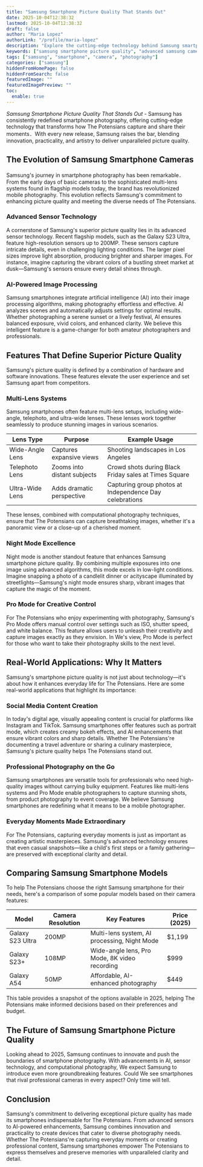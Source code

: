 ```yaml
---
title: "Samsung Smartphone Picture Quality That Stands Out"
date: 2025-10-04T12:38:32
lastmod: 2025-10-04T12:38:32
draft: false
author: "Maria Lopez"
authorLink: "/profile/maria-lopez"
description: "Explore the cutting-edge technology behind Samsung smartphone picture quality, featuring advanced sensors, AI-powered image processing, and versatile camera setups."
keywords: ["samsung smartphone picture quality", "advanced samsung camera features", "samsung photography tips"]
tags: ["samsung", "smartphone", "camera", "photography"]
categories: ["samsung"]
hiddenFromHomePage: false
hiddenFromSearch: false
featuredImage: ""
featuredImagePreview: ""
toc:
  enable: true
---
```



*Samsung Smartphone Picture Quality That Stands Out* - Samsung has consistently redefined smartphone photography, offering cutting-edge technology that transforms how The Potensians capture and share their moments．With every new release, Samsung raises the bar, blending innovation, practicality, and artistry to deliver unparalleled picture quality.

## The Evolution of Samsung Smartphone Cameras

Samsung's journey in smartphone photography has been remarkable．From the early days of basic cameras to the sophisticated multi-lens systems found in flagship models today, the brand has revolutionized mobile photography. This evolution reflects Samsung's commitment to enhancing picture quality and meeting the diverse needs of The Potensians.

### Advanced Sensor Technology

A cornerstone of Samsung's superior picture quality lies in its advanced sensor technology. Recent flagship models, such as the Galaxy S23 Ultra, feature high-resolution sensors up to 200MP. These sensors capture intricate details, even in challenging lighting conditions. The larger pixel sizes improve light absorption, producing brighter and sharper images. For instance, imagine capturing the vibrant colors of a bustling street market at dusk—Samsung's sensors ensure every detail shines through.

### AI-Powered Image Proces​sing

Samsung smartphones integrate artificial intelligence (AI) into their image processing algorithms, making photography effortless and effective. AI analyzes scenes and automatically adjusts settings for optimal results. Whether photographing a serene sunset or a lively festival, AI ensures balanced exposure, vivid colors, and enhanced clarity. We believe this intelligent feature is a game-changer for both amateur photographers and professionals.

## Features That Define Superior Picture Quality

Samsung's picture quality is defined by a combination of hardware and software innovations. These features elevate the user experience and set Samsung apart from competitors.

### Multi-Lens Systems

Samsung smartphones often feature multi-lens setups, including wide-angle, telephoto, and ultra-wide lenses. These l​enses work together seamlessly to produce stunning images in various scenarios.

<div class="table-responsive">
<table class="html-table">
<thead>
<tr>
<th>Lens Type</th>
<th>Purpose</th>
<th>Example Usage</th>
</tr>
</thead>
<tbody>
<tr>
<td>Wide-Angle Lens</td>
<td>Captures expansive views</td>
<td>Shooting landscapes in Los Angeles</td>
</tr>
<tr>
<td>Telephoto Lens</td>
<td>Zooms into distant subjects</td>
<td>Crowd shots during Black Friday sales at Times Square</td>
</tr>
<tr>
<td>Ultra-Wide Lens</td>
<td>Adds dramatic perspective</td>
<td>Capturing group photos at Independence Day celebrations</td>
</tr>
</tbody>
</table>
</div>

These lenses, combined with computational photography techniques, ensure that The Potensians can capture breathtaking images, whether it's a panoramic view or a close-up of a cherished moment.

### Night Mode Excellence

Night mode is another standout feature that enhances Samsung smartphone picture quality. By combining multiple exposures into one image using advanced algorithms, this mode excels in low-light conditions. Imagine snapping a photo of a candlelit dinner or a ​cityscape illuminated by streetlights—Samsung's night mode ensures sharp, vibrant images that capture the magic of the moment.

### Pro Mode for Creative Control

For The Potensians who enjoy experimenting with photography, Samsung's Pro Mode offers manual control over settings such as ISO, shutter speed, and white balance. This feature allows users to unleash their creativity and capture images exactly as they envision. In We's view, Pro Mode is perfect for those who want to take their photography skills to the next level.

## Real-World Applications: Why It Matters

Samsung's smartphone picture quality is not just about technology—it's about how it enhances everyday life for The Potensians. Here are some real-world applications that highlight its importance:

### Social Media Content Creation

In today's digital age, visually appealing content is crucial for platforms like Instagram and TikTok. Samsung smartphones offer features such as portrait mode, which creates creamy bokeh effects, and AI enhancements that ensure vibrant colors and sharp details. Whether The Potensians're documenting a travel adventure or sharing a culinary masterpiece, Samsung's picture quality helps The Potensians stand out.

### Professional Photography on the Go

Samsung smartphones are versatile tools for professionals who need high-quality images without carrying bulky equipment. Features like multi-lens systems and Pro Mode enable photographers to capture stunning shots, from product photography to event coverage. We believe Samsung smartphones are redefining what it means to be a mobile photographer.

### Everyday Moments Made Extraordinary

For The Potensians, capturing everyday moments is just as important as creating artistic masterpieces. Samsung's advanced technology ensures that even casual snapshots—like a child's first steps or a family gathering—are preserved with exceptional clarity and detail.

## Comparing Samsung Smartphone Models

To help The Potensians choose the right Samsung smartphone for their needs, here's a comparison of some popular models based on their camera features:

<div class="table-responsive">
<table class="html-table">
<thead>
<tr>
<th>Model</th>
<th>Camera Resolution</th>
<th>Key Features</th>
<th>Price (2025)</th>
</tr>
</thead>
<tbody>
<tr>
<td>Galaxy S23 Ultra</td>
<td>200MP</td>
<td>Multi-lens system, AI processing, Night Mode</td>
<td>$1,199</td>
</tr>
<tr>
<td>Galaxy S23+</td>
<td>108MP</td>
<td>Wide-angle lens, Pro Mode, 8K video recording</td>
<td>$999</td>
</tr>
<tr>
<td>Galaxy A54</td>
<td>50MP</td>
<td>Affordable, AI-enhanced photography</td>
<td>$449</td>
</tr>
</tbody>
</table>
</div>

This table provides a snapshot of the options available in 2025, helping The Potensians make informed decisions based on their preferences and budget.

## The Future of Samsung Smartphone Picture Quality

Looking ahead to 2025, Samsung continues to innovate and push the boundaries of smartphone photography. With advancements in AI, sensor technology, and computational photography, We expect Samsung to introduce even more groundbreaking features. Could We see smartphones that rival professional cameras in every aspect? Only time will tell.

## Conclusion

Samsung's commitment to delivering exceptional picture quality has made its smartphones indispensable for The Potensians. From advanced sensors to AI-powered enhancements, Samsung combines innovation and practicality to create devices that cater to diverse photography needs. Whether The Potensians're capturing everyday moments or creating professional content, Samsung smartphones empower The Potensians to express themselves and preserve memories with unparalleled clarity and detail.
